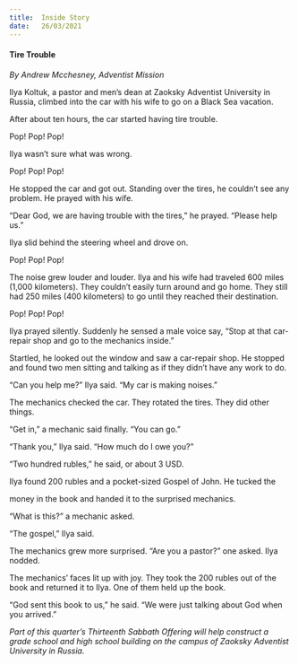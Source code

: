 ```yaml
---
title:  Inside Story
date:   26/03/2021
---
```


#### Tire Trouble

_By Andrew Mcchesney, Adventist Mission_

Ilya Koltuk, a pastor and men’s dean at Zaoksky Adventist University in Russia, climbed into the car with his wife to go on a Black Sea vacation.

After about ten hours, the car started having tire trouble.

Pop! Pop! Pop!

Ilya wasn’t sure what was wrong.

Pop! Pop! Pop!

He stopped the car and got out. Standing over the tires, he couldn’t see any problem. He prayed with his wife.

“Dear God, we are having trouble with the tires,” he prayed. “Please help us.”

Ilya slid behind the steering wheel and drove on.

Pop! Pop! Pop!

The noise grew louder and louder. Ilya and his wife had traveled 600 miles (1,000 kilometers). They couldn’t easily turn around and go home. They still had 250 miles (400 kilometers) to go until they reached their destination.

Pop! Pop! Pop!

Ilya prayed silently. Suddenly he sensed a male voice say, “Stop at that car-repair shop and go to the mechanics inside.”

Startled, he looked out the window and saw a car-repair shop. He stopped and found two men sitting and talking as if they didn’t have any work to do.

“Can you help me?” Ilya said. “My car is making noises.”

The mechanics checked the car. They rotated the tires. They did other things.

“Get in,” a mechanic said finally. “You can go.”

“Thank you,” Ilya said. “How much do I owe you?”

“Two hundred rubles,” he said, or about 3 USD.

Ilya found 200 rubles and a pocket-sized Gospel of John. He tucked the

money in the book and handed it to the surprised mechanics.

“What is this?” a mechanic asked.

“The gospel,” Ilya said.

The mechanics grew more surprised. “Are you a pastor?” one asked. Ilya nodded.

The mechanics’ faces lit up with joy. They took the 200 rubles out of the book and returned it to Ilya. One of them held up the book.

“God sent this book to us,” he said. “We were just talking about God when you arrived.”

_Part of this quarter’s Thirteenth Sabbath Offering will help construct a grade school and high school building on the campus of Zaoksky Adventist University in Russia._
